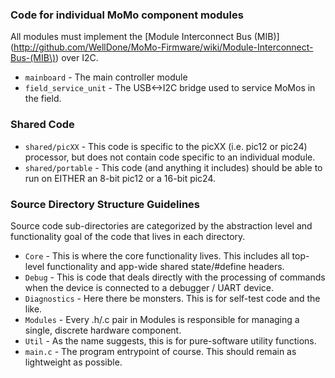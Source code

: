 ### Code for individual MoMo component modules

All modules must implement the [Module Interconnect Bus (MIB)](http://github.com/WellDone/MoMo-Firmware/wiki/Module-Interconnect-Bus-(MIB\)) over I2C.

* `mainboard` - The main controller module
* `field_service_unit` - The USB<->I2C bridge used to service MoMos in the field.

### Shared Code

* `shared/picXX` - This code is specific to the picXX (i.e. pic12 or pic24) processor, but does not contain code specific to an individual module.
* `shared/portable` - This code (and anything it includes) should be able to run on EITHER an 8-bit pic12 or a 16-bit pic24.

### Source Directory Structure Guidelines

Source code sub-directories are categorized by the abstraction level and functionality goal of the code that lives in each directory.

* `Core` - This is where the core functionality lives.  This includes all top-level functionality and app-wide shared state/#define headers.
* `Debug` - This is code that deals directly with the processing of commands when the device is connected to a debugger / UART device.
* `Diagnostics` - Here there be monsters.  This is for self-test code and the like.
* `Modules` - Every .h/.c pair in Modules is responsible for managing a single, discrete hardware component.
* `Util` - As the name suggests, this is for pure-software utility functions.
* `main.c` - The program entrypoint of course.  This should remain as lightweight as possible.
